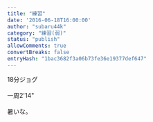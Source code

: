 ```yaml
---
title: "練習"
date: '2016-06-18T16:00:00'
author: "subaru44k"
category: "練習(弱)"
status: "publish"
allowComments: true
convertBreaks: false
entryHash: "1bac3682f3a06b73fe36e19377def647"
---
```

18分ジョグ<br>
<br>
一周2&#39;14"<br>
<br>
暑いな。
